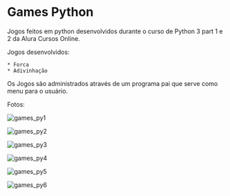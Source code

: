 # Games Python

Jogos feitos em python desenvolvidos durante o curso de Python 3 part 1 e 2 da Alura Cursos Online.

Jogos desenvolvidos:

	* Forca
	* Adivinhação

Os Jogos são administrados através de um programa pai que serve como menu para o usuário.

Fotos:

![games_py1](https://user-images.githubusercontent.com/59848966/89360067-cf633a00-d6b6-11ea-8db1-e6c3a11a99d5.png)

![games_py2](https://user-images.githubusercontent.com/59848966/89360069-cffbd080-d6b6-11ea-8821-7c272b1403e2.png)

![games_py3](https://user-images.githubusercontent.com/59848966/89360071-d0946700-d6b6-11ea-8170-f1d1b83eeaef.png)

![games_py4](https://user-images.githubusercontent.com/59848966/89360075-d12cfd80-d6b6-11ea-8a19-cb9c047e8e17.png)

![games_py5](https://user-images.githubusercontent.com/59848966/89360077-d1c59400-d6b6-11ea-910d-3e5a067a6c89.png)

![games_py6](https://user-images.githubusercontent.com/59848966/89360079-d25e2a80-d6b6-11ea-87a7-154cf08117f8.png)
